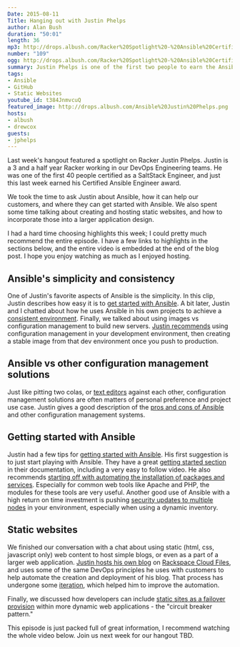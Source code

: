 ```yaml
---
Date: 2015-08-11
Title: Hanging out with Justin Phelps
author: Alan Bush
duration: "50:01"
length: 36
mp3: http://drops.albush.com/Racker%20Spotlight%20-%20Ansible%20Certified%20Engineer%20Justin%20Phelps.mp3
number: "109"
ogg: http://drops.albush.com/Racker%20Spotlight%20-%20Ansible%20Certified%20Engineer%20Justin%20Phelps.ogg
summary: Justin Phelps is one of the first two people to earn the Ansible Certified Engineer Award. He's our guest on our Rackspace Office Hours Hangout.
tags:
- Ansible
- GitHub
- Static Websites
youtube_id: t384JnmvcuQ
featured_image: http://drops.albush.com/Ansible%20Justin%20Phelps.png
hosts:
- albush
- drewcox
guests:
- jphelps
---
```


Last week's hangout featured a spotlight on Racker Justin Phelps. Justin is a 3 and a half year Racker working in our DevOps Engineering teams. He was one of the first 40 people certified as a SaltStack Engineer, and just this last week earned his Certified Ansible Engineer award.

We took the time to ask Justin about Ansible, how it can help our customers, and where they can get started with Ansible. We also spent some time talking about creating and hosting static websites, and how to incorporate those into a larger application design.

I had a hard time choosing highlights this week; I could pretty much recommend the entire episode. I have a few links to highlights in the sections below, and the entire video is embedded at the end of the blog post. I hope you enjoy watching as much as I enjoyed hosting.

## Ansible's simplicity and consistency

One of Justin's favorite aspects of Ansible is the simplicity. In this clip, Justin describes how easy it is to [get started with Ansible](https://youtu.be/t384JnmvcuQ?t=4m16s). A bit later, Justin and I chatted about how he uses Ansible in his own projects to achieve a [consistent environment](https://youtu.be/t384JnmvcuQ?t=8m15s). Finally, we talked about using images vs configuration management to build new servers. [Justin recommends](https://youtu.be/t384JnmvcuQ?t=9m21s) using configuration management in your development environment, then creating a stable image from that dev environment once you push to production.

## Ansible vs other configuration management solutions

Just like pitting two colas, or [text editors](http://www.rackspace.com/blog/text-editor-madness-bracket-vote-for-your-favorite/) against each other, configuration management solutions are often matters of personal preference and project use case. Justin gives a good description of the [pros and cons of Ansible](https://youtu.be/t384JnmvcuQ?t=12m25s) and other configuration management systems.

## Getting started with Ansible

Justin had a few tips for [getting started with Ansible](https://youtu.be/t384JnmvcuQ?t=19m17s). His first suggestion is to just start playing with Ansible. They have a great [getting started section](http://www.ansible.com/resources) in their documentation, including a very easy to follow video. He also recommends [starting off with automating the installation of packages and services](https://youtu.be/t384JnmvcuQ?t=22m34s). Especially for common web tools like Apache and PHP, the modules for these tools are very useful. Another good use of Ansible with a high return on time investment is pushing [security updates to multiple nodes](https://youtu.be/t384JnmvcuQ?t=25m19s) in your environment, especially when using a dynamic inventory.

## Static websites

We finished our conversation with a chat about using static (html, css, javascript only) web content to host simple blogs, or even as a part of a larger web application. [Justin hosts his own blog](https://youtu.be/t384JnmvcuQ?t=30m58s) on [Rackspace Cloud Files](http://www.rackspace.com/en-us/cloud/files), and uses some of the same DevOps principles he uses with customers to help automate the creation and deployment of his blog. That process has undergone some [iteration](https://youtu.be/t384JnmvcuQ?t=33m35s), which helped him to improve the automation.

Finally, we discussed how developers can include [static sites as a failover provision](https://youtu.be/t384JnmvcuQ?t=40m13s) within more dynamic web applications - the "circuit breaker pattern."

This episode is just packed full of great information, I recommend watching the whole video below.
Join us next week for our hangout TBD.
